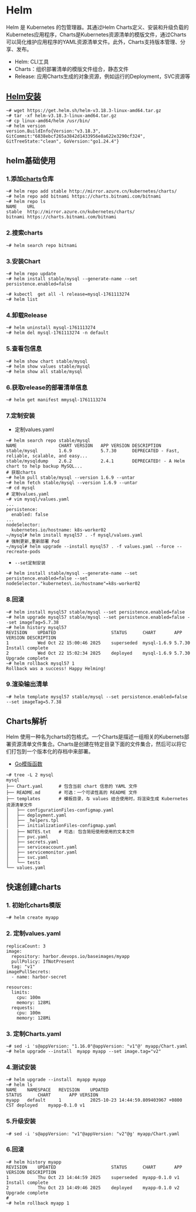 # Helm
Helm 是 Kubernetes 的包管理器。其通过Helm Charts定义、安装和升级负载的Kubernetes应用程序，Charts是Kubernetes资源清单的模版文件，通过Charts可以简化维护应用程序的YAML资源清单文件。此外，Charts支持版本管理、分享、发布。

- Helm: CLI工具
- Charts：组织部署清单的模版文件组合，静态文件
- Release: 应用Charts生成的对象资源，例如运行的Deployment，SVC资源等

## [Helm安装](https://github.com/helm/helm/releases)

```shell
~# wget https://get.helm.sh/helm-v3.18.3-linux-amd64.tar.gz
~# tar -xf helm-v3.18.3-linux-amd64.tar.gz
~# cp linux-amd64/helm /usr/bin/
~# helm version
version.BuildInfo{Version:"v3.18.3", GitCommit:"6838ebcf265a3842d1433956e8a622e3290cf324", GitTreeState:"clean", GoVersion:"go1.24.4"}
```

## helm基础使用

### 1.添加[charts](https://mirror.azure.cn/kubernetes/charts/)仓库

```shell
~# helm repo add stable http://mirror.azure.cn/kubernetes/charts/
~# helm repo add bitnami https://charts.bitnami.com/bitnami
~# helm repo ls
NAME   	URL
stable 	http://mirror.azure.cn/kubernetes/charts/
bitnami	https://charts.bitnami.com/bitnami
```
### 2.搜索charts
```shell
~# helm search repo bitnami
```

### 3.安装Chart
```shell
~# helm repo update
~# helm install stable/mysql --generate-name --set persistence.enabled=false
```
```shell
~# kubectl  get all -l release=mysql-1761113274
~# helm list
```
### 4.卸载Release
```shell
~# helm uninstall mysql-1761113274
~# helm del mysql-1761113274 -n default
```

### 5.查看包信息
```shell
~# helm show chart stable/mysql
~# helm show values stable/mysql
~# helm show all stable/mysql
```

### 6.获取release的部署清单信息
```shell
~# helm get manifest mmysql-1761113274
```
### 7.定制安装

- 定制values.yaml

```shell
~# helm search repo stable/mysql
NAME            	CHART VERSION	APP VERSION	DESCRIPTION
stable/mysql    	1.6.9        	5.7.30     	DEPRECATED - Fast, reliable, scalable, and easy...
stable/mysqldump	2.6.2        	2.4.1      	DEPRECATED! - A Helm chart to help backup MySQL...
# 获取charts
~# helm pull stable/mysql --version 1.6.9 --untar
~# helm fetch stable/mysql --version 1.6.9 --untar
~# cd mysql
# 定制values.yaml
~# vim mysql/values.yaml
...
persistence:
  enabled: false
...
nodeSelector:
  kubernetes.io/hostname: k8s-worker02
~/mysql# helm install mysql57 . -f mysql/values.yaml
# 强制更新,重新部署 Pod
~/mysql# helm upgrade --install mysql57 . -f values.yaml --force --recreate-pods
```

- `--set定制安装`

```shell
~# helm install stable/mysql --generate-name --set persistence.enabled=false --set nodeSelector."kubernetes\.io/hostname"=k8s-worker02
```
### 8.回滚

```shell
~# helm install mysql57 stable/mysql --set persistence.enabled=false
~# helm upgrade mysql57 stable/mysql --set persistence.enabled=false --set imageTag=5.7.38
~# helm history mysql57
REVISION	UPDATED                 	STATUS    	CHART      	APP VERSION	DESCRIPTION
1       	Wed Oct 22 15:00:46 2025	superseded	mysql-1.6.9	5.7.30     	Install complete
2       	Wed Oct 22 15:02:34 2025	deployed  	mysql-1.6.9	5.7.30     	Upgrade complete
~# helm rollback mysql57 1
Rollback was a success! Happy Helming!
```

### 9.渲染输出清单

```shell
~# helm template mysql57 stable/mysql --set persistence.enabled=false --set imageTag=5.7.38
```

## Charts解析

Helm 使用一种名为charts的包格式。一个Charts是描述一组相关的Kubernets部署资源清单文件集合。Charts是创建在特定目录下面的文件集合，然后可以将它们打包到一个版本化的存档中来部署。

- [Go模版函数](https://masterminds.github.io/sprig/)

```shell
~# tree -L 2 mysql
mysql
├── Chart.yaml      # 包含当前 chart 信息的 YAML 文件
├── README.md       # 可选：一个可读性高的 README 文件
├── templates       # 模板目录，与 values 结合使用时，将渲染生成 Kubernetes 资源清单文件
│   ├── configurationFiles-configmap.yaml
│   ├── deployment.yaml
│   ├── _helpers.tpl
│   ├── initializationFiles-configmap.yaml
│   ├── NOTES.txt   # 可选: 包含简短使用使用的文本文件
│   ├── pvc.yaml
│   ├── secrets.yaml
│   ├── serviceaccount.yaml
│   ├── servicemonitor.yaml
│   ├── svc.yaml
│   └── tests
└── values.yaml
```

## 快速创建charts

### 1. 初始化charts模版

```shell
~# helm create myapp
```

### 2. 定制values.yaml

```shell
replicaCount: 3
image:
  repository: harbor.devops.io/baseimages/myapp
  pullPolicy: IfNotPresent
  tag: "v1"
imagePullSecrets:
  - name: harbor-secret

resources:
  limits:
    cpu: 100m
    memory: 128Mi
  requests:
    cpu: 100m
    memory: 128Mi
```

### 3. 定制Charts.yaml

```shell
~# sed -i 's@appVersion: "1.16.0"@appVersion: "v1"@' myapp/Chart.yaml
~# helm upgrade --install  myapp myapp --set image.tag="v2"
```

### 4.测试安装

```shell
~# helm upgrade --install  myapp myapp
~# helm ls
NAME   	NAMESPACE	REVISION	UPDATED                                	STATUS  	CHART      	APP VERSION
myapp  	default  	1       	2025-10-23 14:44:59.809403967 +0800 CST	deployed	myapp-0.1.0	v1
```

### 5.升级安装

```shell
~# sed -i 's@appVersion: "v1"@appVersion: "v2"@g' myapp/Chart.yaml
```

### 6.回滚

```shell
~# helm history myapp
REVISION	UPDATED                 	STATUS    	CHART      	APP VERSION	DESCRIPTION
1       	Thu Oct 23 14:44:59 2025	superseded	myapp-0.1.0	v1         	Install complete
2       	Thu Oct 23 14:49:46 2025	deployed  	myapp-0.1.0	v2         	Upgrade complete
#
~# helm rollback myapp 1
```
